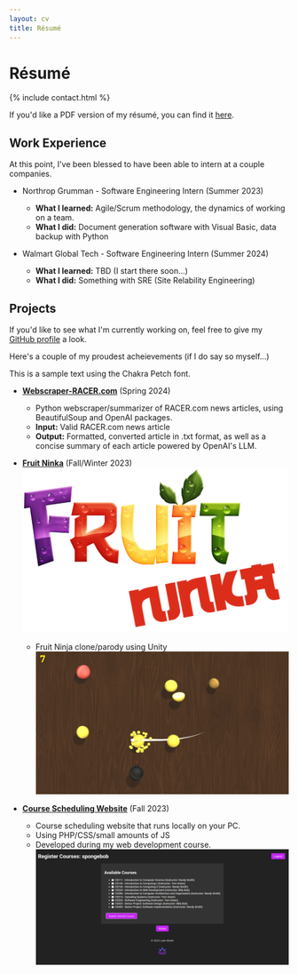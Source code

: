 ```yaml
---
layout: cv
title: Résumé
---
```


# Résumé

{% include contact.html %}

If you'd like a PDF version of my résumé, you can find it [here](https://drive.google.com/file/d/1yRzwOtNd4SAWK5yejcnW1IQZaES6J2e5/view?usp=sharing).

## Work Experience

At this point, I've been blessed to have been able to intern at a couple companies.

* Northrop Grumman - Software Engineering Intern (Summer 2023)
    + **What I learned:** Agile/Scrum methodology, the dynamics of working on a team.
    + **What I did:** Document generation software with Visual Basic, data backup with Python

* Walmart Global Tech - Software Engineering Intern (Summer 2024)
    + **What I learned:** TBD (I start there soon...)
    + **What I did:** Something with SRE (Site Relability Engineering)

## Projects
If you'd like to see what I'm currently working on, feel free to give my [GitHub profile](https://github.com/StayCool21) a look.

Here's a couple of my proudest acheievements (if I do say so myself...)
<p style="font-family: var(--type-sans);">This is a sample text using the Chakra Petch font.</p>

* [**Webscraper-RACER.com**](https://github.com/StayCool21/CS325_WebScraper) (Spring 2024)
    + Python webscraper/summarizer of RACER.com news articles, using BeautifulSoup and OpenAI packages.
    + **Input:** Valid RACER.com news article
    + **Output:** Formatted, converted article in .txt format, as well as a concise summary of each article powered by OpenAI's LLM.

* [**Fruit Ninka**](https://github.com/StayCool21/Fruit-Ninka) (Fall/Winter 2023)
    ![fruit-ninka logo](/assets/files/FruitNinkasmallrez.png)
    + Fruit Ninja clone/parody using Unity
    ![gameplay-image](/assets/files/NormGamePlay.JPG)

* [**Course Scheduling Website**](https://github.com/StayCool21/CS234-Semester-Project) (Fall 2023)
    + Course scheduling website that runs locally on your PC.
    + Using PHP/CSS/small amounts of JS
    + Developed during my web development course.
    ![registration-ex](/assets/files/registernormal.JPG)


